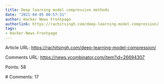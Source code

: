 ```yaml
---
title: Deep learning model compression methods
date: "2021-04-05 00:57:31"
author: Hacker News Frontpage
authorlink: https://rachitsingh.com/deep-learning-model-compression/
tags:
- Hacker-News-Frontpage
---
```


<p>Article URL: <a href="https://rachitsingh.com/deep-learning-model-compression/">https://rachitsingh.com/deep-learning-model-compression/</a></p>
<p>Comments URL: <a href="https://news.ycombinator.com/item?id=26694307">https://news.ycombinator.com/item?id=26694307</a></p>
<p>Points: 58</p>
<p># Comments: 17</p>
